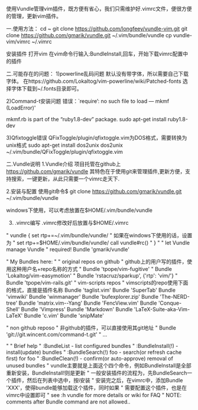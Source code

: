 使用Vundle管理vim插件，既方便有省心，我们只需维护好.vimrc文件，便很方便的管理，更新vim插件。

一.使用方法：
cd ~
git clone https://github.com/longfeey/vundle-vim.git 
git clone https://github.com/gmarik/vundle.git ~/.vim/bundle/vundle
cp vundle-vim/vimrc ~/.vimrc

安装插件
打开vim 
在vim命令行输入:BundleInstall,回车，开始下载vimrc配置中的插件

二.可能存在的问题：
1)powerline乱码问题
默认没有带字体，所以需要自己下载字体。
在https://github.com/Lokaltog/vim-powerline/wiki/Patched-fonts 选择字体下载到~/.fonts目录即可。

2)Command-t安装问题
错误：`require’: no such file to load — mkmf (LoadError)'

mkmf.rb is part of the “ruby1.8-dev” package. 
sudo apt-get install ruby1.8-dev

3)Qfixtoggle错误
QFixToggle/plugin/qfixtoggle.vim为DOS格式，需要转换为unix格式
sudo apt-get install dos2unix
dos2unix ~/.vim/bundle/QFixToggle/plugin/qfixtoggle.vim

二.Vundle说明
1.Vundle介绍
项目托管在github上 https://github.com/gmarik/vundle
其特色在于使用git来管理插件,更新方便，支持搜索，一键更新，从此只需要一个vimrc走天下.

2.安装与配置
使用git命令$ git clone https://github.com/gmarik/vundle.git ~/.vim/bundle/vundle

windows下使用，可以考虑放置在$HOME/.vim/bundle/vundle

3. .vimrc编写
.vimrc修改好后放置与$HOME/.vimrc

" vundle {
set rtp+=~/.vim/bundle/vundle/
" 如果在windows下使用的话，设置为 
" set rtp+=$HOME/.vim/bundle/vundle/
call vundle#rc()
" }
"
" let Vundle manage Vundle
" required! 
Bundle 'gmarik/vundle'
 
" My Bundles here:
"
" original repos on github
" github上的用户写的插件，使用这种用户名+repo名称的方式
" Bundle 'tpope/vim-fugitive'
" Bundle 'Lokaltog/vim-easymotion'
" Bundle 'rstacruz/sparkup', {'rtp': 'vim/'}
" Bundle 'tpope/vim-rails.git'
" vim-scripts repos
" vimscripts的repo使用下面的格式，直接是插件名称
Bundle 'taglist.vim'
Bundle 'SuperTab'
Bundle 'vimwiki'
Bundle 'winmanager'
Bundle 'bufexplorer.zip'
Bundle 'The-NERD-tree'
Bundle 'matrix.vim--Yang'
Bundle 'FencView.vim'
Bundle 'Conque-Shell'
Bundle 'Vimpress'
Bundle 'Markdown'
Bundle 'LaTeX-Suite-aka-Vim-LaTeX'
Bundle 'c.vim'
Bundle 'snipMate'
 
" non github reposo
" 非github的插件，可以直接使用其git地址
" Bundle 'git://git.wincent.com/command-t.git'
" ...
 
"
" Brief help
" :BundleList          - list configured bundles
" :BundleInstall(!)    - install(update) bundles
" :BundleSearch(!) foo - search(or refresh cache first) for foo
" :BundleClean(!)      - confirm(or auto-approve) removal of unused bundles
" vundle主要就是上面这个四个命令，例如BundleInstall是全部重新安装，BundleInstall!则是更新
" 一般安装插件的流程为，先BundleSearch一个插件，然后在列表中选中，按i安装
" 安装完之后，在vimrc中，添加Bundle 'XXX'，使得bundle能够加载这个插件，同时如果
" 需要配置这个插件，也是在vimrc中设置即可
" see :h vundle for more details or wiki for FAQ
" NOTE: comments after Bundle command are not allowed..
